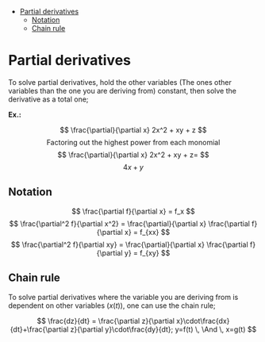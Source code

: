- [Partial derivatives](#partial-derivatives)
  - [Notation](#notation)
  - [Chain rule](#chain-rule)

# Partial derivatives

To solve partial derivatives, hold the other variables (The ones other variables than the one you are deriving from) constant, then solve the derivative as a total one;

**Ex.:**

$$
\frac{\partial}{\partial x} 2x^2 + xy + z
$$
$$
\text{Factoring out the highest power from each monomial}
$$
$$
\frac{\partial}{\partial x} 2x^2 + xy + z=
$$
$$
4x + y
$$

## Notation

$$
\frac{\partial f}{\partial x} = f_x
$$
$$
\frac{\partial^2 f}{\partial x^2} = \frac{\partial}{\partial x} \frac{\partial f}{\partial x} = f_{xx}
$$
$$
\frac{\partial^2 f}{\partial xy} = \frac{\partial}{\partial x} \frac{\partial f}{\partial y} = f_{xy}
$$

## Chain rule

To solve partial derivatives where the variable you are deriving from is dependent on other variables $\left(x(t)\right)$, one can use the chain rule;

$$
\frac{dz}{dt} = \frac{\partial z}{\partial x}\cdot\frac{dx}{dt}+\frac{\partial z}{\partial y}\cdot\frac{dy}{dt}; y=f(t) \, \And \, x=g(t)
$$
